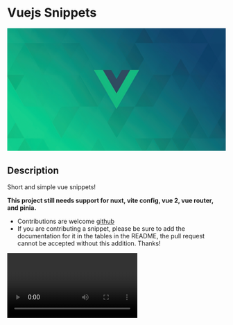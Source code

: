 # Vuejs Snippets

![vuejs-snippet-hero](assets/hero.jpg)

## Description

Short and simple vue snippets!

**This project still needs support for nuxt, vite config, vue 2, vue router, and pinia.**

- Contributions are welcome [github](https://github.com/devloos/vuejs-snippets)
- If you are contributing a snippet, please be sure to add the documentation for it in the tables in the README, the pull request cannot be accepted without this addition. Thanks!

<video src="https://github.com/devloos/vuejs-snippets/assets/58356571/120f68f1-2017-47ce-baf9-226af4349b3c">

## Installation

- Go here [vscode extensions marketplace](https://marketplace.visualstudio.com/items?itemName=devlos.vuejs-snippets)

You can enable tab completion (recommended) by opening `Code > Preferences > Settings` (on a Mac) and applying `"editor.tabCompletion": "onlySnippets"` to your personal settings

### Vue

| Snippet       | Purpose                                                |
| ------------- | ------------------------------------------------------ |
| `vueinit`     | Single file component with script, template, and style |
| `vuescript`   | vue script tag                                         |
| `vuetemplate` | vue template tag                                       |
| `vuestyle`    | vue style tag                                          |

### Script

| Snippet             | Purpose                       |
| ------------------- | ----------------------------- |
| `vuecomputed`       | computed property             |
| `vuewatch`          | watcher                       |
| `vueonmounted`      | mounted lifecycle method      |
| `vueonbeforemount`  | beforeMount lifecycle method  |
| `vueonbeforeupdate` | beforeUpdate lifecycle method |
| `vueonupdated`      | updated lifecycle method      |
| `vueonactivated`    | keepalive lifecycle method    |
| `vueondeactivated`  | keepalive lifecycle method    |

### Template

| Snippet   | Purpose                           |
| --------- | --------------------------------- |
| `vfor`    | v-for directive                   |
| `vmodel`  | Semantic v-model directive        |
| `von`     | v-on click handler with arguments |
| `vhtml`   | inserting html                    |
| `vshow`   | setting element to display one    |
| `vif`     | removing or adding element to dom |
| `velseif` | use along side v-if               |
| `vtext`   | v-text                            |
| `vbind`   | binding onto attributes           |
| `vpre`    | v-pre                             |
| `vcloak`  | v-cloak                           |
| `vonce`   | evaluate only once                |
| `vkey`    | key                               |
| `vref`    | reference to a dom element        |

### 0.1.0

Initial release of vuejs-snippets

**Enjoy!**
